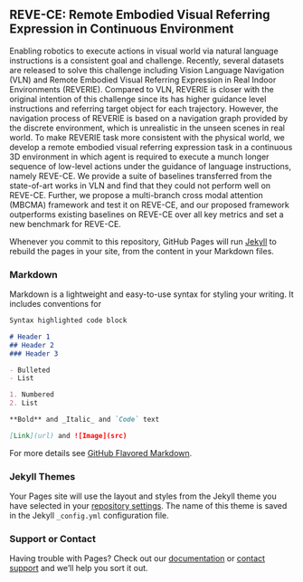 ## REVE-CE: Remote Embodied Visual Referring Expression in Continuous Environment

Enabling robotics to execute actions in visual world via natural language instructions is a consistent goal and challenge. Recently, several datasets are released to solve this challenge including Vision Language Navigation (VLN) and Remote Embodied Visual Referring Expression in Real Indoor Environments (REVERIE). Compared to VLN, REVERIE is closer with the original intention of this challenge since its has higher guidance level instructions and referring target object for each trajectory. However, the navigation process of REVERIE is based on a navigation graph provided by the discrete environment, which is unrealistic in the unseen scenes in real world. To make REVERIE task more consistent with the physical world, we develop a remote embodied visual referring expression task in a continuous 3D environment in which agent is required to execute a munch longer sequence of low-level actions under the guidance of language instructions, namely REVE-CE. We provide a suite of baselines transferred from the state-of-art works in VLN and find that they could not perform well on REVE-CE. Further, we propose a multi-branch cross modal attention (MBCMA) framework and test it on REVE-CE, and our proposed framework outperforms existing baselines on REVE-CE over all key metrics and set a new benchmark for REVE-CE.


Whenever you commit to this repository, GitHub Pages will run [Jekyll](https://jekyllrb.com/) to rebuild the pages in your site, from the content in your Markdown files.

### Markdown

Markdown is a lightweight and easy-to-use syntax for styling your writing. It includes conventions for

```markdown
Syntax highlighted code block

# Header 1
## Header 2
### Header 3

- Bulleted
- List

1. Numbered
2. List

**Bold** and _Italic_ and `Code` text

[Link](url) and ![Image](src)
```

For more details see [GitHub Flavored Markdown](https://guides.github.com/features/mastering-markdown/).

### Jekyll Themes

Your Pages site will use the layout and styles from the Jekyll theme you have selected in your [repository settings](https://github.com/lixinghang12/REVE_CE/settings/pages). The name of this theme is saved in the Jekyll `_config.yml` configuration file.

### Support or Contact

Having trouble with Pages? Check out our [documentation](https://docs.github.com/categories/github-pages-basics/) or [contact support](https://support.github.com/contact) and we’ll help you sort it out.
